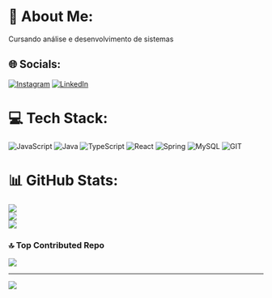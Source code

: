 # 💫 About Me:
Cursando análise e desenvolvimento de sistemas


## 🌐 Socials:
[![Instagram](https://img.shields.io/badge/Instagram-%23E4405F.svg?logo=Instagram&logoColor=white)](https://www.instagram.com/tacianojr_07/) [![LinkedIn](https://img.shields.io/badge/LinkedIn-%230077B5.svg?logo=linkedin&logoColor=white)](https://www.linkedin.com/in/taciano-siqueira-262a95204/) 

# 💻 Tech Stack:
![JavaScript](https://img.shields.io/badge/javascript-%23323330.svg?style=for-the-badge&logo=javascript&logoColor=%23F7DF1E) ![Java](https://img.shields.io/badge/java-%23ED8B00.svg?style=for-the-badge&logo=openjdk&logoColor=white) ![TypeScript](https://img.shields.io/badge/typescript-%23007ACC.svg?style=for-the-badge&logo=typescript&logoColor=white) ![React](https://img.shields.io/badge/react-%2320232a.svg?style=for-the-badge&logo=react&logoColor=%2361DAFB) ![Spring](https://img.shields.io/badge/spring-%236DB33F.svg?style=for-the-badge&logo=spring&logoColor=white) ![MySQL](https://img.shields.io/badge/mysql-%2300000f.svg?style=for-the-badge&logo=mysql&logoColor=white) ![GIT](https://img.shields.io/badge/Git-fc6d26?style=for-the-badge&logo=git&logoColor=white)
# 📊 GitHub Stats:
![](https://github-readme-stats.vercel.app/api?username=Tacianojr07&theme=dracula&hide_border=false&include_all_commits=false&count_private=false)<br/>
![](https://github-readme-streak-stats.herokuapp.com/?user=Tacianojr07&theme=dracula&hide_border=false)<br/>
![](https://github-readme-stats.vercel.app/api/top-langs/?username=Tacianojr07&theme=dracula&hide_border=false&include_all_commits=false&count_private=false&layout=compact)

### 🔝 Top Contributed Repo
![](https://github-contributor-stats.vercel.app/api?username=Tacianojr07&limit=5&theme=dracula&combine_all_yearly_contributions=true)

---
[![](https://visitcount.itsvg.in/api?id=Tacianojr07&icon=0&color=10)](https://visitcount.itsvg.in)

<!-- Proudly created with GPRM ( https://gprm.itsvg.in ) -->
